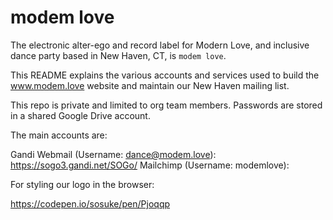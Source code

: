 # modem love

The electronic alter-ego and record label for Modern Love, and inclusive dance party based in New Haven, CT, is `modem love`.

This README explains the various accounts and services used to build the www.modem.love website and maintain our New Haven mailing list.

This repo is private and limited to org team members. Passwords are stored in a shared Google Drive account.

The main accounts are:

Gandi Webmail (Username: dance@modem.love): https://sogo3.gandi.net/SOGo/
Mailchimp (Username: modemlove): 

For styling our logo in the browser:

https://codepen.io/sosuke/pen/Pjoqqp
